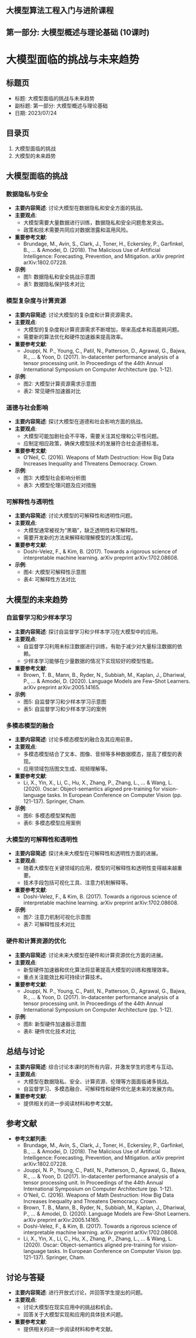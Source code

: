 
## 大模型算法工程入门与进阶课程

## 第一部分: 大模型概述与理论基础 (10课时)

# 大模型面临的挑战与未来趋势

## 标题页

- 标题: 大模型面临的挑战与未来趋势
- 副标题: 第一部分: 大模型概述与理论基础
- 日期: 2023/07/24

## 目录页

1. 大模型面临的挑战
2. 大模型的未来趋势

## 大模型面临的挑战

### 数据隐私与安全

- **主要内容简述**: 讨论大模型在数据隐私和安全方面的挑战。
- **主要观点**:
  - 大模型需要大量数据进行训练，数据隐私和安全问题愈发突出。
  - 政策和技术需要共同应对数据泄露和滥用风险。
- **重要参考文献**:
  - Brundage, M., Avin, S., Clark, J., Toner, H., Eckersley, P., Garfinkel, B., ... & Amodei, D. (2018). The Malicious Use of Artificial Intelligence: Forecasting, Prevention, and Mitigation. arXiv preprint arXiv:1802.07228.
- **示例**:
  - 图1: 数据隐私和安全挑战示意图
  - 表1: 数据隐私保护技术对比

### 模型复杂度与计算资源

- **主要内容简述**: 讨论大模型的复杂度和计算资源需求。
- **主要观点**:
  - 大模型的复杂度和计算资源需求不断增加，带来高成本和高能耗问题。
  - 需要新的算法优化和硬件加速器来提高效率。
- **重要参考文献**:
  - Jouppi, N. P., Young, C., Patil, N., Patterson, D., Agrawal, G., Bajwa, R., ... & Yoon, D. (2017). In-datacenter performance analysis of a tensor processing unit. In Proceedings of the 44th Annual International Symposium on Computer Architecture (pp. 1-12).
- **示例**:
  - 图2: 大模型计算资源需求示意图
  - 表2: 常见硬件加速器对比

### 道德与社会影响

- **主要内容简述**: 探讨大模型在道德和社会影响方面的挑战。
- **主要观点**:
  - 大模型可能加剧社会不平等，需要关注其伦理和公平性问题。
  - 应制定相应政策，确保大模型技术的发展符合社会道德标准。
- **重要参考文献**:
  - O'Neil, C. (2016). Weapons of Math Destruction: How Big Data Increases Inequality and Threatens Democracy. Crown.
- **示例**:
  - 图3: 大模型社会影响分析图
  - 表3: 大模型伦理问题及应对措施

### 可解释性与透明性

- **主要内容简述**: 讨论大模型的可解释性和透明性问题。
- **主要观点**:
  - 大模型通常被视为“黑箱”，缺乏透明性和可解释性。
  - 需要开发新的方法来解释和理解模型的决策过程。
- **重要参考文献**:
  - Doshi-Velez, F., & Kim, B. (2017). Towards a rigorous science of interpretable machine learning. arXiv preprint arXiv:1702.08608.
- **示例**:
  - 图4: 大模型可解释性示意图
  - 表4: 可解释性方法对比

## 大模型的未来趋势

### 自监督学习和少样本学习

- **主要内容简述**: 探讨自监督学习和少样本学习在大模型中的应用。
- **主要观点**:
  - 自监督学习利用未标注数据进行训练，有助于减少对大量标注数据的依赖。
  - 少样本学习能够在少量数据的情况下实现较好的模型性能。
- **重要参考文献**:
  - Brown, T. B., Mann, B., Ryder, N., Subbiah, M., Kaplan, J., Dhariwal, P., ... & Amodei, D. (2020). Language Models are Few-Shot Learners. arXiv preprint arXiv:2005.14165.
- **示例**:
  - 图5: 自监督学习和少样本学习示意图
  - 表5: 自监督学习和少样本学习的案例

### 多模态模型的融合

- **主要内容简述**: 讨论多模态模型的融合及其应用前景。
- **主要观点**:
  - 多模态模型结合了文本、图像、音频等多种数据模态，提高了模型的表现。
  - 应用领域包括图文生成、视频理解等。
- **重要参考文献**:
  - Li, X., Yin, X., Li, C., Hu, X., Zhang, P., Zhang, L., ... & Wang, L. (2020). Oscar: Object-semantics aligned pre-training for vision-language tasks. In European Conference on Computer Vision (pp. 121-137). Springer, Cham.
- **示例**:
  - 图6: 多模态模型架构图
  - 表6: 多模态模型应用案例

### 大模型的可解释性和透明性

- **主要内容简述**: 探讨未来大模型在可解释性和透明性方面的进展。
- **主要观点**:
  - 随着大模型在关键领域的应用，模型的可解释性和透明性变得越来越重要。
  - 技术手段包括可视化工具、注意力机制解释等。
- **重要参考文献**:
  - Doshi-Velez, F., & Kim, B. (2017). Towards a rigorous science of interpretable machine learning. arXiv preprint arXiv:1702.08608.
- **示例**:
  - 图7: 注意力机制可视化示意图
  - 表7: 可解释性技术对比

### 硬件和计算资源的优化

- **主要内容简述**: 讨论未来大模型在硬件和计算资源优化方面的进展。
- **主要观点**:
  - 新型硬件加速器和优化算法将显著提高大模型的训练和推理效率。
  - 重点关注能效比和可持续计算技术。
- **重要参考文献**:
  - Jouppi, N. P., Young, C., Patil, N., Patterson, D., Agrawal, G., Bajwa, R., ... & Yoon, D. (2017). In-datacenter performance analysis of a tensor processing unit. In Proceedings of the 44th Annual International Symposium on Computer Architecture (pp. 1-12).
- **示例**:
  - 图8: 新型硬件加速器示意图
  - 表8: 硬件优化技术对比

## 总结与讨论

- **主要内容简述**: 综合讨论本课时的所有内容，并激发学生的思考与互动。
- **主要观点**:
  - 大模型在数据隐私、安全、计算资源、伦理等方面面临诸多挑战。
  - 自监督学习、多模态融合、可解释性和硬件优化是未来的发展方向。
- **重要参考文献**:
  - 提供相关的进一步阅读材料和参考文献。

## 参考文献

- **参考文献列表**:
  - Brundage, M., Avin, S., Clark, J., Toner, H., Eckersley, P., Garfinkel, B., ... & Amodei, D. (2018). The Malicious Use of Artificial Intelligence: Forecasting, Prevention, and Mitigation. arXiv preprint arXiv:1802.07228.
  - Jouppi, N. P., Young, C., Patil, N., Patterson, D., Agrawal, G., Bajwa, R., ... & Yoon, D. (2017). In-datacenter performance analysis of a tensor processing unit. In Proceedings of the 44th Annual International Symposium on Computer Architecture (pp. 1-12).
  - O'Neil, C. (2016). Weapons of Math Destruction: How Big Data Increases Inequality and Threatens Democracy. Crown.
  - Brown, T. B., Mann, B., Ryder, N., Subbiah, M., Kaplan, J., Dhariwal, P., ... & Amodei, D. (2020). Language Models are Few-Shot Learners. arXiv preprint arXiv:2005.14165.
  - Doshi-Velez, F., & Kim, B. (2017). Towards a rigorous science of interpretable machine learning. arXiv preprint arXiv:1702.08608.
  - Li, X., Yin, X., Li, C., Hu, X., Zhang, P., Zhang, L., ... & Wang, L. (2020). Oscar: Object-semantics aligned pre-training for vision-language tasks. In European Conference on Computer Vision (pp. 121-137). Springer, Cham.

## 讨论与答疑

- **主要内容简述**: 进行开放式讨论，并回答学生提出的问题。
- **主要观点**:
  - 讨论大模型在现实应用中的挑战和机会。
  - 回答关于大模型实现和应用的具体技术问题。
- **重要参考文献**:
  - 提供相关的进一步阅读材料和参考文献。

